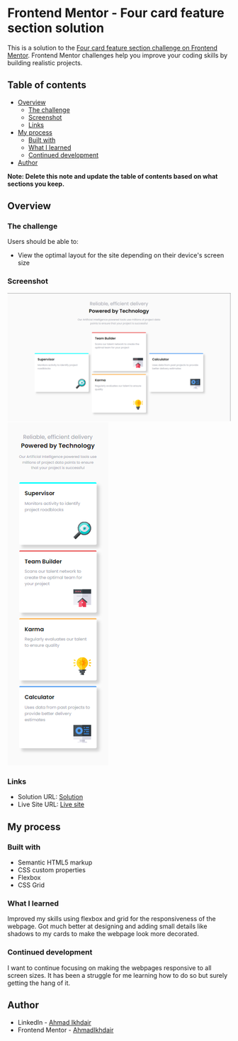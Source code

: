 # Frontend Mentor - Four card feature section solution

This is a solution to the [Four card feature section challenge on Frontend Mentor](https://www.frontendmentor.io/challenges/four-card-feature-section-weK1eFYK). Frontend Mentor challenges help you improve your coding skills by building realistic projects. 

## Table of contents

- [Overview](#overview)
  - [The challenge](#the-challenge)
  - [Screenshot](#screenshot)
  - [Links](#links)
- [My process](#my-process)
  - [Built with](#built-with)
  - [What I learned](#what-i-learned)
  - [Continued development](#continued-development)
- [Author](#author)

**Note: Delete this note and update the table of contents based on what sections you keep.**

## Overview

### The challenge

Users should be able to:

- View the optimal layout for the site depending on their device's screen size

### Screenshot

![](./mySolution-desktop.png)
![](./mySolution-mobile.png)

### Links

- Solution URL:  [Solution](https://www.frontendmentor.io/solutions/fourcardfeaturesection-using-flex-and-grid-f78tf2v-24)
- Live Site URL:  [Live site](https://ahmadikhdair.github.io/Four-card-feature-section/)

## My process

### Built with

- Semantic HTML5 markup
- CSS custom properties
- Flexbox
- CSS Grid

### What I learned

Improved my skills using flexbox and grid for the responsiveness of the webpage. Got much better at designing and adding small details like shadows to my cards to make the webpage look more decorated.

### Continued development

I want to continue focusing on making the webpages responsive to all screen sizes. It has been a struggle for me learning how to do so but surely getting the hang of it.

## Author

- LinkedIn - [Ahmad Ikhdair](https://www.linkedin.com/in/ahmad-ikhdair/)
- Frontend Mentor - [AhmadIkhdair](https://www.frontendmentor.io/profile/AhmadIkhdair)

